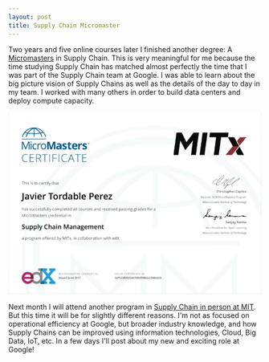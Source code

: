 ```yaml
---
layout: post
title: Supply Chain Micromaster
---
```


Two years and five online courses later I finished another degree: A [Micromasters](http://news.mit.edu/2017/first-micromasters-learners-earn-credentials-0620)
in Supply Chain.
This is very meaningful for me because the time studying Supply Chain has matched almost perfectly
the time that I was part of the Supply Chain team at Google. I was able to learn about the big
picture vision of Supply Chains as well as the details of the day to day in my team. I worked with
many others in order to build data centers and deploy compute capacity.

![Micromasters certificate](/images/micromasters-certificate.png)

Next month I will attend another program in [Supply Chain in person at MIT](http://ctl.mit.edu/events/tue-08222017-0830/mit-scx-supply-chain-bootcamp).
But this time it will be
for slightly different reasons. I'm not as focused on operational efficiency at Google, but broader
industry knowledge, and how Supply Chains can be improved using information technologies, Cloud,
Big Data, IoT, etc. In a few days I'll post about my new and exciting role at Google!
